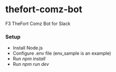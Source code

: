 # thefort-comz-bot

F3 TheFort Comz Bot for Slack

### Setup

- Install Node.js
- Configure .env file (env_sample is an example)
- Run _npm install_
- Run _npm run dev_
